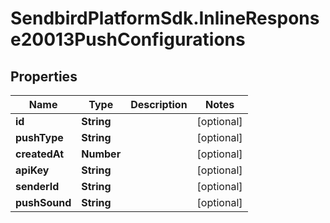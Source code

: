 # SendbirdPlatformSdk.InlineResponse20013PushConfigurations

## Properties

Name | Type | Description | Notes
------------ | ------------- | ------------- | -------------
**id** | **String** |  | [optional] 
**pushType** | **String** |  | [optional] 
**createdAt** | **Number** |  | [optional] 
**apiKey** | **String** |  | [optional] 
**senderId** | **String** |  | [optional] 
**pushSound** | **String** |  | [optional] 


